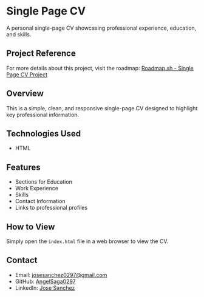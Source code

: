 # Single Page CV

A personal single-page CV showcasing professional experience, education, and skills.

## Project Reference

For more details about this project, visit the roadmap: 
[Roadmap.sh - Single Page CV Project](https://roadmap.sh/projects/single-page-cv)

## Overview

This is a simple, clean, and responsive single-page CV designed to highlight key professional information.

## Technologies Used

- HTML

## Features

- Sections for Education
- Work Experience
- Skills
- Contact Information
- Links to professional profiles

## How to View

Simply open the `index.html` file in a web browser to view the CV.

## Contact

- Email: josesanchez0297@gmail.com
- GitHub: [AngelSaga0297](https://github.com/AngelSaga0297)
- LinkedIn: [Jose Sanchez](https://www.linkedin.com/in/jose-sanchez-89a924212/)
